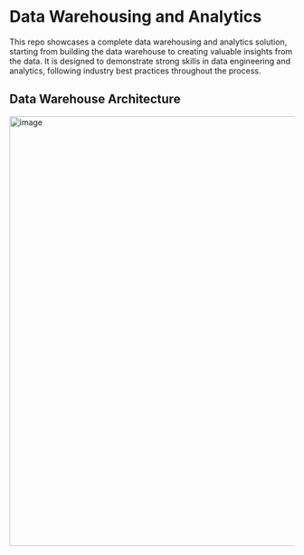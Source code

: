 # Data Warehousing and Analytics
This repo showcases a complete data warehousing and analytics solution, starting from building the data warehouse to creating valuable insights from the data. 
It is designed to demonstrate strong skills in data engineering and analytics, following industry best practices throughout the process.
## Data Warehouse Architecture
<img width="1674" height="758" alt="image" src="https://github.com/user-attachments/assets/32c9de0b-cbd7-4c9c-949a-20e02368b35a" />




